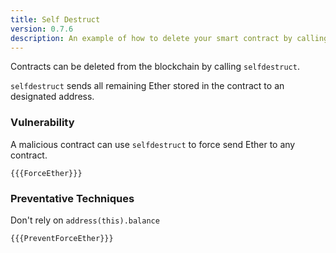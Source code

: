 ```yaml
---
title: Self Destruct
version: 0.7.6
description: An example of how to delete your smart contract by calling seldestruct in Solidity
---
```


Contracts can be deleted from the blockchain by calling `selfdestruct`.

`selfdestruct` sends all remaining Ether stored in the contract to an
designated address.

### Vulnerability

A malicious contract can use `selfdestruct` to
force send Ether to any contract.

```solidity
{{{ForceEther}}}
```

### Preventative Techniques

Don't rely on `address(this).balance`

```solidity
{{{PreventForceEther}}}
```
